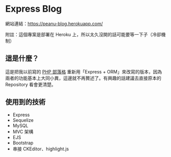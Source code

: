 # Express Blog

網站連結：https://peanu-blog.herokuapp.com/

附註：這個專案是部署在 Heroku 上，所以太久沒開的話可能要等一下子（冷卻機制）

## 這是什麼？

這是把我以前寫的 [PHP 部落格](https://github.com/jubeatt/PHP-blog) 重新用「Express + ORM」來改寫的版本，因為兩者的功能基本上大同小異，這邊就不再贅述了。有興趣的話建議去直接原本的 Repository 看會更清楚。

## 使用到的技術

- Express
- Sequelize
- MySQL
- MVC 架構
- EJS
- Bootstrap
- 串接 CKEditor、highlight.js


